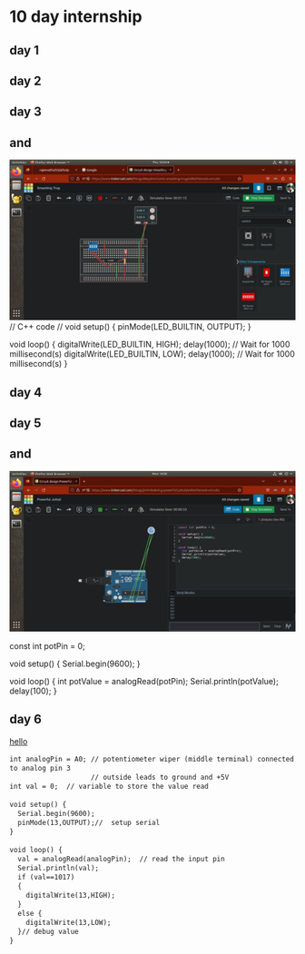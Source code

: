 # 10 day internship
## day 1
## day 2
## day 3 
## and
![and](https://github.com/rajeevathul33/athulp/blob/main/and.png)
// C++ code
//
void setup()
{
  pinMode(LED_BUILTIN, OUTPUT);
}

void loop()
{
  digitalWrite(LED_BUILTIN, HIGH);
  delay(1000); // Wait for 1000 millisecond(s)
  digitalWrite(LED_BUILTIN, LOW);
  delay(1000); // Wait for 1000 millisecond(s)
}


## day 4


## day 5
## and
![and](https://github.com/rajeevathul33/athulp/blob/main/Screenshot%20from%202023-05-15%2014-30-16.png)

const int potPin = 0;

void setup() {
  Serial.begin(9600);
}

void loop() {
  int potValue = analogRead(potPin);
  Serial.println(potValue);
  delay(100);
}


## day 6
[hello](https://www.tinkercad.com/things/0R3PTyPYjxt-glorious-fyyran-albar)
``` 
int analogPin = A0; // potentiometer wiper (middle terminal) connected to analog pin 3
                    // outside leads to ground and +5V
int val = 0;  // variable to store the value read

void setup() {
  Serial.begin(9600);
  pinMode(13,OUTPUT);//  setup serial
}

void loop() {
  val = analogRead(analogPin);  // read the input pin
  Serial.println(val);
  if (val==1017)
  {
    digitalWrite(13,HIGH);
  }
  else {
    digitalWrite(13,LOW);
  }// debug value
}

```


